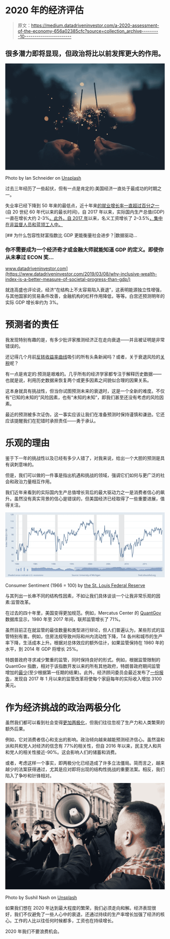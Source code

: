 # 2020 年的经济评估

> 原文：<https://medium.datadriveninvestor.com/a-2020-assessment-of-the-economy-656a02385cfc?source=collection_archive---------10----------------------->

## 很多潜力即将显现，但政治将比以前发挥更大的作用。

![](img/963eb6530f8822c5d076193a04db47eb.png)

Photo by Ian Schneider on [Unsplash](https://unsplash.com/)

过去三年经历了一些起伏，但有一点是肯定的:美国经济一直处于最成功的时期之一。

失业率已经下降到 50 年来的最低点，近十年来[的就业增长率一直超过百分之一](https://fred.stlouisfed.org/series/PAYEMS)(自 20 世纪 60 年代以来的最长时间)，自 2017 年以来，实际国内生产总值(GDP)一直在增长大约 2-3%[。此外，自 2017 年](https://fred.stlouisfed.org/series/GDPC1)以来，名义工资增长了 2–3.5%[，集中在非监督人员和蓝领工人中。](https://fred.stlouisfed.org/series/CES0500000003)

[](https://www.datadriveninvestor.com/2019/03/08/why-inclusive-wealth-index-is-a-better-measure-of-societal-progress-than-gdp/) [## 为什么包容性财富指数比 GDP 更能衡量社会进步？|数据驱动…

### 你不需要成为一个经济奇才或金融大师就能知道 GDP 的定义。即使你从未拿过 ECON 奖…

www.datadriveninvestor.com](https://www.datadriveninvestor.com/2019/03/08/why-inclusive-wealth-index-is-a-better-measure-of-societal-progress-than-gdp/) 

就连高盛也评论说，经济“在结构上不太容易陷入衰退”，这表明能源独立性增强，与其他国家的贸易条件改善，金融机构的杠杆作用降低，等等。白宫还预测明年的实际 GDP 增长率约为 3%。

# 预测者的责任

我发现特别有趣的是，有多少批评家推测经济正在走向衰退——并且被证明是非常错误的。

还记得几个月前[反转收益率曲线](https://www.cnbc.com/2019/08/14/the-inverted-yield-curve-explained-and-what-it-means-for-your-money.html)吸引的所有头条新闻吗？或者，关于衰退风险的[关税](https://www.nytimes.com/2019/08/07/opinion/tariff-tantrums-and-recession-risks.html)呢？

有一点是肯定的:预测是艰难的。几乎所有的经济学家都专注于解释历史数据——也就是说，利用历史数据来恢复两个或更多因素之间貌似合理的因果关系。

这本身就具有挑战性，但当你试图预测未来的衰退时，这是一个全新的难度。不仅有“已知的未知的”风险因素，也有“未知的未知”，即我们甚至还没有考虑的风险因素。

最近的预测被多次证伪，这一事实应该让我们在准备预测时保持谨慎和谦逊。它还应该提醒我们在犯错时承担责任——勇于承认。

# 乐观的理由

鉴于下一年的挑战性以及已经有多少人错了，对我来说，给出一个大胆的预测是具有讽刺意味的。

但是，我们可以做的一件事是指出机遇和挑战的领域，强调它们如何与更广泛的社会和政治力量相互作用。

我们近年来看到的实际国内生产总值增长背后的最大驱动力之一是消费者信心的飙升。虽然没有真实背景的信心是错误的，但美国经济已经取得了一些重要进展，值得关注。

![](img/41939e0060a776bdedba6332d7831e29.png)

Consumer Sentiment (1966 = 100) by [the St. Louis Federal Reserve](https://fred.stlouisfed.org/series/UMCSENT)

与其列出一长串不同的结构性因素，不如让我们具体谈谈一个让我非常乐观的因素:监管改革。

在过去的四十年里，美国变得更加规范。例如，Mercatus Center 的 [QuantGov](https://quantgov.org/) 数据库显示，1980 年至 2017 年间，联邦监管增长了 71%。

虽然目前正在就监管的最佳数量和类型进行辩论，但人们普遍认为，某些形式的监管特别有害。例如，住房法规导致州际和州内流动性下降，T4 各州和城市的生产率下降，生活成本上升。根据对总体效应的额外估计，如果监管保持在 1980 年的水平，到 2014 年 GDP 将增长 25%。

特朗普政府寻求减少繁重的监管，同时保持良好的形式。例如，根据监管限制的 QuantGov 指数，相对于该指数开发以来的所有其他政府，特朗普政府期间监管增加的[最少](https://www.mercatus.org/publications/regulation/regulatory-data-trump%E2%80%99s-first-year)(至少根据第一任期的结果)。此外，经济顾问委员会最近发布了[一份报告](https://www.whitehouse.gov/wp-content/uploads/2019/06/The-Economic-Effects-of-Federal-Deregulation-Interim-Report.pdf)，发现自 2017 年 1 月以来的监管改革将使每个家庭每年的实际收入增加 3100 美元。

# 作为经济挑战的政治两极分化

虽然我们都可以看到社会变得[更加两极化](https://www.theatlantic.com/politics/archive/2017/10/trump-partisan-divide-republicans-democrats/541917/)，但我们往往忽视了生产力和人类繁荣的额外后果。

例如，它对消费者信心和支出的影响。政治倾向越来越能预测经济信心。虽然温和派和共和党人对经济的信念有 77%的相关性，但自 2016 年以来，民主党人和共和党人的相关性接近-90%。这会影响人们的储蓄和消费。

或者，考虑这样一个事实，即两极分化已经造成了许多立法僵局。简而言之，越来越少的法案获得通过，尤其是应对即将出现的结构性挑战的重要法案。相反，我们陷入了争吵和针锋相对。

![](img/b3e194cc4c812c3b60dd9adc0a0b1c80.png)

Photo by Sushil Nash on [Unsplash](https://unsplash.com/)

如果我们想在 2020 年达到最大程度的繁荣，我们必须走向和解。经济表现很好，我们不仅避免了一些人心中的衰退，还通过持续的生产率增长加强了经济的核心。工作的人比以往任何时候都多，工资也在持续增长。

2020 年我们不要浪费机会。